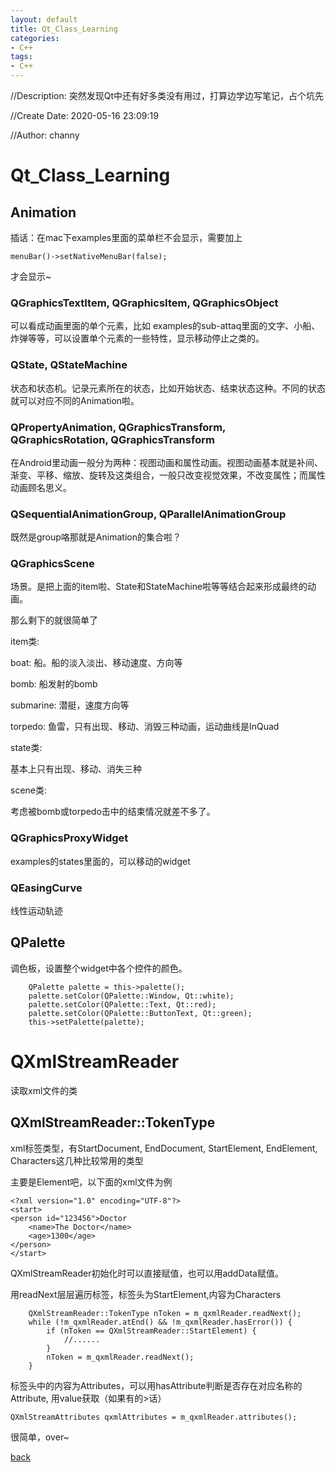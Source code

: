 ```yaml
---
layout: default
title: Qt_Class_Learning
categories:
- C++
tags:
- C++
---
```

//Description: 突然发现Qt中还有好多类没有用过，打算边学边写笔记，占个坑先

//Create Date: 2020-05-16 23:09:19

//Author: channy

# Qt_Class_Learning

## Animation

插话：在mac下examples里面的菜单栏不会显示，需要加上
```
menuBar()->setNativeMenuBar(false);
```
才会显示~

### QGraphicsTextItem, QGraphicsItem, QGraphicsObject

可以看成动画里面的单个元素，比如 examples的sub-attaq里面的文字、小船、炸弹等等，可以设置单个元素的一些特性，显示移动停止之类的。

### QState, QStateMachine

状态和状态机。记录元素所在的状态，比如开始状态、结束状态这种。不同的状态就可以对应不同的Animation啦。

### QPropertyAnimation, QGraphicsTransform, QGraphicsRotation, QGraphicsTransform

在Android里动画一般分为两种：视图动画和属性动画。视图动画基本就是补间、渐变、平移、缩放、旋转及这类组合，一般只改变视觉效果，不改变属性；而属性动画顾名思义。

### QSequentialAnimationGroup, QParallelAnimationGroup

既然是group咯那就是Animation的集合啦？

### QGraphicsScene

场景。是把上面的item啦、State和StateMachine啦等等结合起来形成最终的动画。

那么剩下的就很简单了

item类:

boat: 船。船的淡入淡出、移动速度、方向等

bomb: 船发射的bomb

submarine: 潜艇，速度方向等

torpedo: 鱼雷，只有出现、移动、消毁三种动画，运动曲线是InQuad

state类:

基本上只有出现、移动、消失三种

scene类:

考虑被bomb或torpedo击中的结束情况就差不多了。

### QGraphicsProxyWidget

examples的states里面的，可以移动的widget

### QEasingCurve

线性运动轨迹

## QPalette

调色板，设置整个widget中各个控件的颜色。

```
    QPalette palette = this->palette();
    palette.setColor(QPalette::Window, Qt::white);
    palette.setColor(QPalette::Text, Qt::red);
    palette.setColor(QPalette::ButtonText, Qt::green);
    this->setPalette(palette);
```

# QXmlStreamReader

读取xml文件的类

## QXmlStreamReader::TokenType

xml标签类型，有StartDocument, EndDocument, StartElement, EndElement, Characters这几种比较常用的类型

主要是Element吧，以下面的xml文件为例
```
<?xml version="1.0" encoding="UTF-8"?>
<start>
<person id="123456">Doctor
    <name>The Doctor</name>
    <age>1300</age>
</person>
</start>
```

QXmlStreamReader初始化时可以直接赋值，也可以用addData赋值。

用readNext层层遍历标签，标签头为StartElement,内容为Characters

```
    QXmlStreamReader::TokenType nToken = m_qxmlReader.readNext();
    while (!m_qxmlReader.atEnd() && !m_qxmlReader.hasError()) {
        if (nToken == QXmlStreamReader::StartElement) {
            //......
        }
        nToken = m_qxmlReader.readNext();
    }
```

标签头中的内容为Attributes，可以用hasAttribute判断是否存在对应名称的Attribute, 用value获取（如果有的>话）
```
QXmlStreamAttributes qxmlAttributes = m_qxmlReader.attributes();
```

很简单，over~

[back](/)

